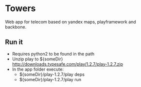 Towers
======

Web app for telecom based on yandex maps, playframework and backbone.

Run it
-------
 * Requires python2 to be found in the path
 * Unzip play to ${someDir} http://downloads.typesafe.com/play/1.2.7/play-1.2.7.zip
 * In the app folder execute:
   * ${someDir}/play-1.2.7/play deps
   * ${someDir}/play-1.2.7/play run 
